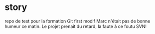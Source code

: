 story
=====

repo de test pour la formation Git
first modif
Marc n'était pas de bonne humeur ce matin.
Le projet prenait du retard,
la faute à ce foutu SVN!
